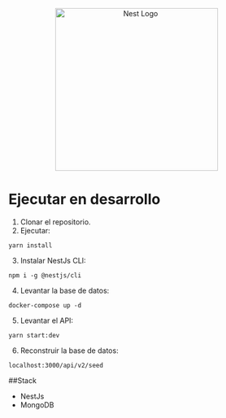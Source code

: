 <p align="center">
  <a href="http://nestjs.com/" target="blank"><img src="https://nestjs.com/img/logo_text.svg" width="320" alt="Nest Logo" /></a>
</p>

# Ejecutar en desarrollo

1. Clonar el repositorio.
2. Ejecutar:
```
yarn install
```
3. Instalar NestJs CLI:
```
npm i -g @nestjs/cli
```
4. Levantar la base de datos:
````
docker-compose up -d
````
5. Levantar el API:
````
yarn start:dev
````
6. Reconstruir la base de datos:
````
localhost:3000/api/v2/seed
````


##Stack
* NestJs
* MongoDB
